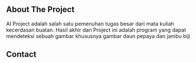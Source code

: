 
<!-- ABOUT THE PROJECT -->
## About The Project

AI Project adalah salah satu pemenuhan tugas besar dari mata kuliah kecerdasan buatan. Hasil akhir dari Project ini adalah program yang dapat mendeteksi sebuah gambar khususnya gambar daun pepaya dan jambu biji


<!-- CONTACT -->
## Contact

